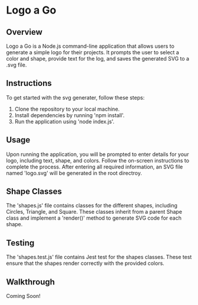 # Logo a Go

## Overview

Logo a Go is a Node.js command-line application that allows users to generate a simple logo for their projects. It prompts the user to select a color and shape, provide text for the log, and saves the generated SVG to a .svg file.

## Instructions

To get started with the svg generater, follow these steps:

1. Clone the repository to your local machine.
2. Install dependencies by running 'npm install'.
3. Run the application using 'node index.js'.

## Usage

Upon running the application, you will be prompted to enter details for your logo, including text, shape, and colors. Follow the on-screen instructions to complete the process. After entering all required information, an SVG file named 'logo.svg' will be generated in the root directroy.

## Shape Classes

The 'shapes.js' file contains classes for the different shapes, including Circles, Triangle, and Square. These classes inherit from a parent Shape class and implement a 'render()' method to generate SVG code for each shape.

## Testing

The 'shapes.test.js' file contains Jest test for the shapes classes. These test ensure that the shapes render correctly with the provided colors.

## Walkthrough

Coming Soon!
